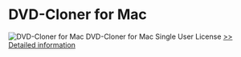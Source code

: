 # DVD-Cloner for Mac
![DVD-Cloner for Mac](https://mycommerce.akamaized.net/api/pimages/P300958704/BIG/300958704.JPG)
DVD-Cloner for Mac Single User License
[>> Detailed information](https://secure.shareit.com/shareit/product.html?productid=300958704&affiliateid=200057808)